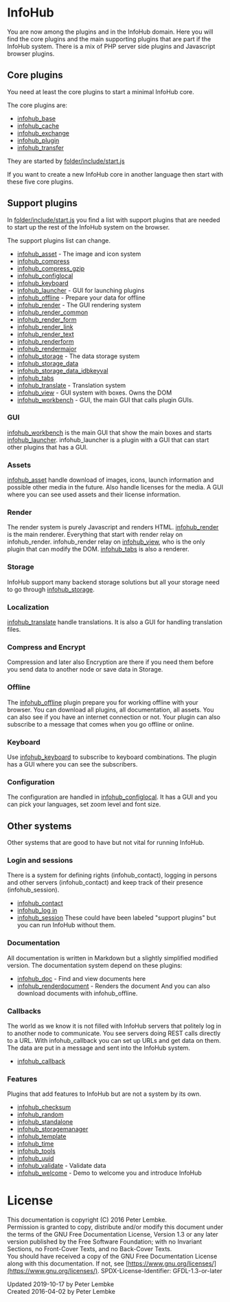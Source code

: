 # InfoHub

You are now among the plugins and in the InfoHub domain. Here you will find the core plugins and the main supporting
plugins that are part if the InfoHub system. There is a mix of PHP server side plugins and Javascript browser plugins.

## Core plugins

You need at least the core plugins to start a minimal InfoHub core.

The core plugins are:

* [infohub_base](plugin,infohub_base)
* [infohub_cache](plugin,infohub_cache)
* [infohub_exchange](plugin,infohub_exchange)
* [infohub_plugin](plugin,infohub_plugin)
* [infohub_transfer](plugin,infohub_transfer)

They are started by [folder/include/start.js](main,core_include_start)

If you want to create a new InfoHub core in another language then start with these five core plugins.

## Support plugins

In [folder/include/start.js](main,core_include_start) you find a list with support plugins that are needed to start up
the rest of the InfoHub system on the browser.

The support plugins list can change.

* [infohub_asset](plugin,infohub_asset) - The image and icon system
* [infohub_compress](plugin,infohub_compress)
* [infohub_compress_gzip](plugin,infohub_compress_gzip)
* [infohub_configlocal](plugin,infohub_configlocal)
* [infohub_keyboard](plugin,infohub_keyboard)
* [infohub_launcher](plugin,infohub_launcher) - GUI for launching plugins
* [infohub_offline](plugin,infohub_offline) - Prepare your data for offline
* [infohub_render](plugin,infohub_render) - The GUI rendering system
* [infohub_render_common](plugin,infohub_render_common)
* [infohub_render_form](plugin,infohub_render_form)
* [infohub_render_link](plugin,infohub_render_link)
* [infohub_render_text](plugin,infohub_render_text)
* [infohub_renderform](plugin,infohub_renderform)
* [infohub_rendermajor](plugin,infohub_rendermajor)
* [infohub_storage](plugin,infohub_storage) - The data storage system
* [infohub_storage_data](plugin,infohub_storage_data)
* [infohub_storage_data_idbkeyval](plugin,infohub_storage_data_idbkeyval)
* [infohub_tabs](plugin,infohub_tabs)
* [infohub_translate](plugin,infohub_translate) - Translation system
* [infohub_view](plugin,infohub_view) - GUI system with boxes. Owns the DOM
* [infohub_workbench](plugin,infohub_workbench) - GUI, the main GUI that calls plugin GUIs.

### GUI

[infohub_workbench](plugin,infohub_workbench) is the main GUI that show the main boxes and
starts [infohub_launcher](plugin,infohub_launcher). infohub_launcher is a plugin with a GUI that can start other plugins
that has a GUI.

### Assets

[infohub_asset](plugin,infohub_asset) handle download of images, icons, launch information and possible other media in
the future. Also handle licenses for the media. A GUI where you can see used assets and their license information.

### Render

The render system is purely Javascript and renders HTML.
[infohub_render](plugin,infohub_render) is the main renderer. Everything that start with render relay on infohub_render.
infohub_render relay on [infohub_view](plugin,infohub_view), who is the only plugin that can modify the DOM.
[infohub_tabs](plugin,infohub_tabs) is also a renderer.

### Storage

InfoHub support many backend storage solutions but all your storage need to go
through [infohub_storage](plugin,infohub_storage).

### Localization

[infohub_translate](plugin,infohub_translate) handle translations. It is also a GUI for handling translation files.

### Compress and Encrypt

Compression and later also Encryption are there if you need them before you send data to another node or save data in
Storage.

### Offline

The [infohub_offline](plugin,infohub_offline) plugin prepare you for working offline with your browser. You can download
all plugins, all documentation, all assets. You can also see if you have an internet connection or not. Your plugin can
also subscribe to a message that comes when you go offline or online.

### Keyboard

Use [infohub_keyboard](plugin,infohub_keyboard) to subscribe to keyboard combinations. The plugin has a GUI where you
can see the subscribers.

### Configuration

The configuration are handled in [infohub_configlocal](plugin,infohub_configlocal). It has a GUI and you can pick your
languages, set zoom level and font size.

## Other systems

Other systems that are good to have but not vital for running InfoHub.

### Login and sessions

There is a system for defining rights (infohub_contact), logging in persons and other servers (infohub_contact) and keep
track of their presence (infohub_session).

* [infohub_contact](plugin,infohub_contact)
* [infohub_log in](plugin,infohub_login)
* [infohub_session](plugin,infohub_session)
  These could have been labeled "support plugins" but you can run InfoHub without them.

### Documentation

All documentation is written in Markdown but a slightly simplified modified version. The documentation system depend on
these plugins:

* [infohub_doc](plugin,infohub_doc) - Find and view documents here
* [infohub_renderdocument](plugin,infohub_renderdocument) - Renders the document And you can also download documents
  with infohub_offline.

### Callbacks

The world as we know it is not filled with InfoHub servers that politely log in to another node to communicate. You see servers doing REST calls directly to a URL. With infohub_callback you can set up URLs and get data on them. The
data are put in a message and sent into the InfoHub system.

* [infohub_callback](plugin,infohub_callback)

### Features

Plugins that add features to InfoHub but are not a system by its own.

* [infohub_checksum](plugin,infohub_checksum)
* [infohub_random](plugin,infohub_random)
* [infohub_standalone](plugin,infohub_standalone)
* [infohub_storagemanager](plugin,infohub_storagemanager)
* [infohub_template](plugin,infohub_template)
* [infohub_time](plugin,infohub_time)
* [infohub_tools](plugin,infohub_tools)
* [infohub_uuid](plugin,infohub_uuid)
* [infohub_validate](plugin,infohub_validate) - Validate data
* [infohub_welcome](plugin,infohub_welcome) - Demo to welcome you and introduce InfoHub

# License

This documentation is copyright (C) 2016 Peter Lembke.  
Permission is granted to copy, distribute and/or modify this document under the terms of the GNU Free Documentation
License, Version 1.3 or any later version published by the Free Software Foundation; with no Invariant Sections, no
Front-Cover Texts, and no Back-Cover Texts.  
You should have received a copy of the GNU Free Documentation License along with this documentation. If not,
see [https://www.gnu.org/licenses/](https://www.gnu.org/licenses/). SPDX-License-Identifier: GFDL-1.3-or-later

Updated 2019-10-17 by Peter Lembke  
Created 2016-04-02 by Peter Lembke  
